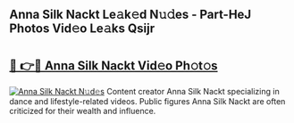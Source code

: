 ## Anna Silk Nackt Le𝚊k𝚎d N𝚞𝚍es - Part-HeJ Photos Vid𝚎o Le𝚊ks Qsijr

# <h2><a href="http://fb53ou.evod.top/?m=Anna+Silk+Nackt">🔗 👉🔴 Anna Silk Nackt Vid𝚎o Ph𝚘t𝚘s</a></h2>

[![Anna Silk Nackt N𝚞d𝚎s](https://i.imgur.com/8V9OHl7.gif)](http://fb53ou.evod.top/?m=Anna+Silk+Nackt)
Content creator Anna Silk Nackt specializing in dance and lifestyle-related videos. Public figures Anna Silk Nackt are often criticized for their wealth and influence. 
